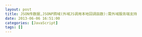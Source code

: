 ```yaml
---
layout: post
title: JSON传数据,JSONP跨域(外域JS调用本地回调函数):需外域服务端支持
date: 2013-06-06 16:51:00
categories: [JavaScript]
tags: []
---
```

          